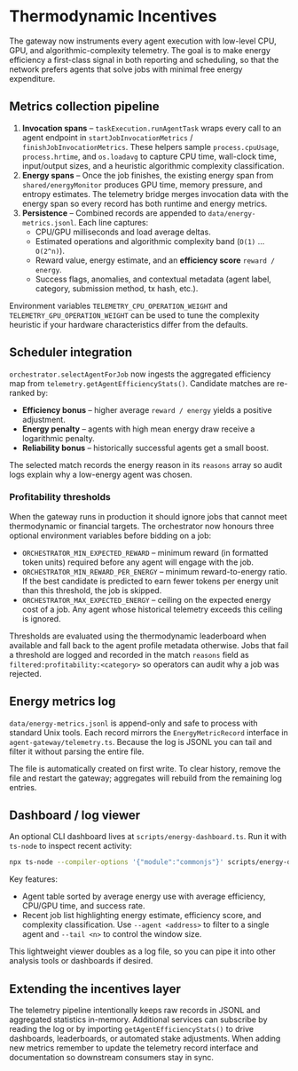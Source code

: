 # Thermodynamic Incentives

The gateway now instruments every agent execution with low-level CPU, GPU, and
algorithmic-complexity telemetry. The goal is to make energy efficiency a
first-class signal in both reporting and scheduling, so that the network
prefers agents that solve jobs with minimal free energy expenditure.

## Metrics collection pipeline

1. **Invocation spans** – `taskExecution.runAgentTask` wraps every call to an
   agent endpoint in `startJobInvocationMetrics` /
   `finishJobInvocationMetrics`. These helpers sample `process.cpuUsage`,
   `process.hrtime`, and `os.loadavg` to capture CPU time, wall-clock time,
   input/output sizes, and a heuristic algorithmic complexity classification.
2. **Energy spans** – Once the job finishes, the existing energy span from
   `shared/energyMonitor` produces GPU time, memory pressure, and entropy
   estimates. The telemetry bridge merges invocation data with the energy span
   so every record has both runtime and energy metrics.
3. **Persistence** – Combined records are appended to
   `data/energy-metrics.jsonl`. Each line captures:
   - CPU/GPU milliseconds and load average deltas.
   - Estimated operations and algorithmic complexity band (`O(1)` … `O(2^n)`).
   - Reward value, energy estimate, and an **efficiency score**
     `reward / energy`.
   - Success flags, anomalies, and contextual metadata (agent label, category,
     submission method, tx hash, etc.).

Environment variables `TELEMETRY_CPU_OPERATION_WEIGHT` and
`TELEMETRY_GPU_OPERATION_WEIGHT` can be used to tune the complexity heuristic
if your hardware characteristics differ from the defaults.

## Scheduler integration

`orchestrator.selectAgentForJob` now ingests the aggregated efficiency map from
`telemetry.getAgentEfficiencyStats()`. Candidate matches are re-ranked by:

- **Efficiency bonus** – higher average `reward / energy` yields a positive
  adjustment.
- **Energy penalty** – agents with high mean energy draw receive a logarithmic
  penalty.
- **Reliability bonus** – historically successful agents get a small boost.

The selected match records the energy reason in its `reasons` array so audit
logs explain why a low-energy agent was chosen.

### Profitability thresholds

When the gateway runs in production it should ignore jobs that cannot meet
thermodynamic or financial targets. The orchestrator now honours three optional
environment variables before bidding on a job:

- `ORCHESTRATOR_MIN_EXPECTED_REWARD` – minimum reward (in formatted token units)
  required before any agent will engage with the job.
- `ORCHESTRATOR_MIN_REWARD_PER_ENERGY` – minimum reward-to-energy ratio. If the
  best candidate is predicted to earn fewer tokens per energy unit than this
  threshold, the job is skipped.
- `ORCHESTRATOR_MAX_EXPECTED_ENERGY` – ceiling on the expected energy cost of a
  job. Any agent whose historical telemetry exceeds this ceiling is ignored.

Thresholds are evaluated using the thermodynamic leaderboard when available and
fall back to the agent profile metadata otherwise. Jobs that fail a threshold
are logged and recorded in the match `reasons` field as
`filtered:profitability:<category>` so operators can audit why a job was
rejected.

## Energy metrics log

`data/energy-metrics.jsonl` is append-only and safe to process with standard
Unix tools. Each record mirrors the `EnergyMetricRecord` interface in
`agent-gateway/telemetry.ts`. Because the log is JSONL you can tail and filter
it without parsing the entire file.

The file is automatically created on first write. To clear history, remove the
file and restart the gateway; aggregates will rebuild from the remaining log
entries.

## Dashboard / log viewer

An optional CLI dashboard lives at `scripts/energy-dashboard.ts`. Run it with
`ts-node` to inspect recent activity:

```bash
npx ts-node --compiler-options '{"module":"commonjs"}' scripts/energy-dashboard.ts --tail 20
```

Key features:

- Agent table sorted by average energy use with average efficiency, CPU/GPU
  time, and success rate.
- Recent job list highlighting energy estimate, efficiency score, and
  complexity classification. Use `--agent <address>` to filter to a single
  agent and `--tail <n>` to control the window size.

This lightweight viewer doubles as a log file, so you can pipe it into other
analysis tools or dashboards if desired.

## Extending the incentives layer

The telemetry pipeline intentionally keeps raw records in JSONL and aggregated
statistics in-memory. Additional services can subscribe by reading the log or
by importing `getAgentEfficiencyStats()` to drive dashboards, leaderboards, or
automated stake adjustments. When adding new metrics remember to update the
telemetry record interface and documentation so downstream consumers stay in
sync.
